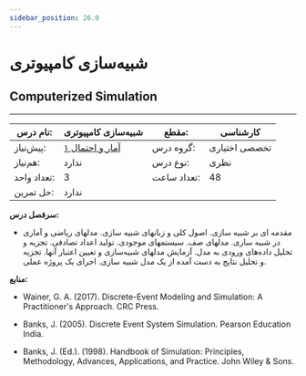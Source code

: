 ```yaml
---
sidebar_position: 26.0
---
```

# شبیه‌سازی کامپیوتری
## Computerized Simulation
_______________________________________________________________________________
| نام درس:    | شبیه‌سازی کامپیوتری                                        | مقطع:       | کارشناسی      |
| ----------- | ---------------------------------------------------------- | ----------- | ------------- |
| پیش‌نیاز:   | [آمار و احتمال ۱](../base/Probability-and-Statistics-I.md) | گروه درس:   | تخصصی اختیاری |
| هم‌نیاز:    | ندارد                                                      | نوع درس:    | نظری          |
| تعداد واحد: | 3                                                          | تعداد ساعت: | 48            |
| حل تمرین:   |  ندارد                                                     |             |               |

**سرفصل درس:**


- مقدمه ای بر شبیه سازی. اصول کلی و زبانهای شبیه سازی. مدلهای ریاضی و آماری در شبیه سازی. مدلهای صف. سیستمهای موجودی. تولید اعداد تصادفی. تجزیه و تحلیل داده‌های ورودی به مدل. آزمایش مدلهای شبیه‌سازی و تعیین اعتبار آنها. تجزیه و تحلیل نتایج به دست آمده از یک مدل شبیه سازی. اجرای یک پروژه عملی.


**منابع:**


- Wainer, G. A. (2017). Discrete-Event Modeling and Simulation: A Practitioner's Approach. CRC Press.

- Banks, J. (2005). Discrete Event System Simulation. Pearson Education India.

- Banks, J. (Ed.). (1998). Handbook of Simulation: Principles, Methodology, Advances, Applications, and Practice. John Wiley & Sons.
